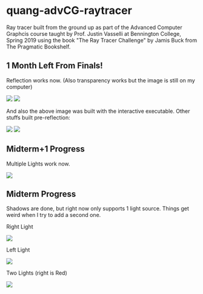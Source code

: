 # quang-advCG-raytracer
Ray tracer built from the ground up as part of the Advanced Computer Graphcis course taught by Prof. Justin Vasselli at Bennington College, Spring 2019 using the book "The Ray Tracer Challenge" by Jamis Buck from The Pragmatic Bookshelf.

## 1 Month Left From Finals!
Reflection works now. (Also transparency works but the image is still on my computer)

![](https://i.imgur.com/DKWpiaM.png) ![](https://i.imgur.com/jiNxUQw.png)

And also the above image was built with the interactive executable. Other stuffs built pre-reflection:

![](https://i.imgur.com/OfKMzQ9.png) ![](https://i.imgur.com/rd2rNE9.png)

## Midterm+1 Progress

Multiple Lights work now.

![](https://i.imgur.com/F0OlDuZ.png)

## Midterm Progress

Shadows are done, but right now only supports 1 light source. Things get weird when I try to add a second one.

Right Light

![](https://i.imgur.com/zcGEOZo.png)


Left Light

![](https://i.imgur.com/zdU65lJ.png)


Two Lights (right is Red)

![](https://i.imgur.com/pIhi4j0.png)
